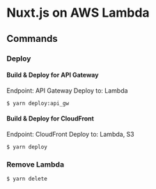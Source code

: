 # Nuxt.js on AWS Lambda

## Commands

### Deploy

#### Build & Deploy for API Gateway

Endpoint: API Gateway
Deploy to: Lambda

```
$ yarn deploy:api_gw
```

#### Build & Deploy for CloudFront

Endpoint: CloudFront
Deploy to: Lambda, S3

```
$ yarn deploy
```

### Remove Lambda 

```
$ yarn delete
```
